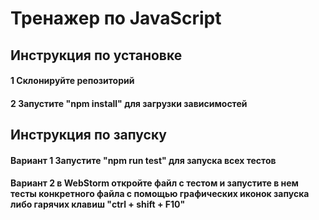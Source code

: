 # Тренажер по JavaScript

## Инструкция по установке

#### 1 Склонируйте репозиторий
#### 2 Запустите "npm install" для загрузки зависимостей

## Инструкция по запуску

#### Вариант 1 Запустите "npm run test" для запуска всех тестов
#### Вариант 2 в WebStorm откройте файл с тестом и запустите в нем тесты конкретного файла с помощью графических иконок запуска либо гарячих клавиш "ctrl + shift + F10"



